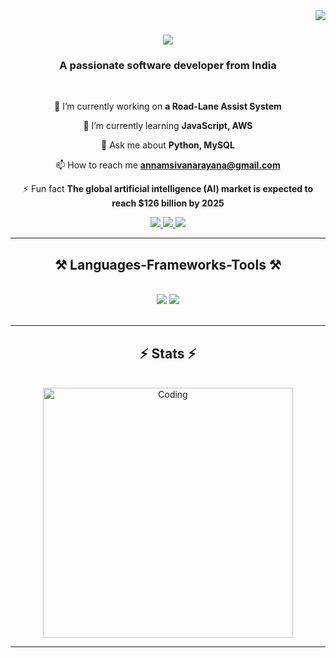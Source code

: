 <img align="right" src="https://visitor-badge.laobi.icu/badge?page_id=asivanarayana.visitor-badge&left_text=My%20Page%20Visitors"/>
<h1 align="center">
    <img src="https://readme-typing-svg.herokuapp.com/?font=Righteous&size=35&center=true&vCenter=true&width=500&height=70&duration=4000&lines=Hi+There!+👋;+I'm+SIVA+ANNAM!;" />
</h1>

<h3 align="center">A passionate software developer from India</h3>

<br/>

<div align="center">
 
🔭 I’m currently working on **a Road-Lane Assist System**
 
🌱 I’m currently learning **JavaScript, AWS**

💬 Ask me about **Python, MySQL**

📫 How to reach me **annamsivanarayana@gmail.com**

⚡ Fun fact **The global artificial intelligence (AI) market is expected to reach $126 billion by 2025**

 </div>
 
<div align="center"> 
    <a href="https://www.hackerrank.com/profile/aa0288" target="_blank">
     <img src="https://img.shields.io/badge/-Hackerrank-2EC866?style=for-the-badge&logo=HackerRank&logoColor=white"/>
  </a>
  <a href="https://x.com/siva3355">
    <img src="https://img.shields.io/badge/X-000000?style=for-the-badge&logo=x&logoColor=white"/>
  </a>
  <a href="http://www.linkedin.com/in/siva-annam-ab2946188" target="_blank">
    <img src="https://img.shields.io/badge/LinkedIn-0077B5?style=for-the-badge&logo=linkedin&logoColor=white" target="_blank" />
  </a>
  
</div>

<hr/>

<h2 align="center">⚒️ Languages-Frameworks-Tools ⚒️</h2>
<br/>
<div align="center">
    <img src="https://skillicons.dev/icons?i=python,javascript,mongodb,c,java,mysql,react,bootstrap,html,css,vscode,github,git" />
    <img src="https://skillicons.dev/icons?i=nodejs" /><br>
</div>

<br/>
<hr/>
<h2 align="center">⚡ Stats ⚡</h2>
<br>
<div align=center>
<img align="center" alt="Coding" width="400" src="https://media4.giphy.com/media/v1.Y2lkPTc5MGI3NjExbXcybG9oc2EyczhnbjJweWg2NDhxbGpzMzR6NHJpNzE5aTBhYXFwbSZlcD12MV9pbnRlcm5hbF9naWZfYnlfaWQmY3Q9Zw/ETshwPczQpiSAuys41/giphy.webp">


<br/>
<hr/>
